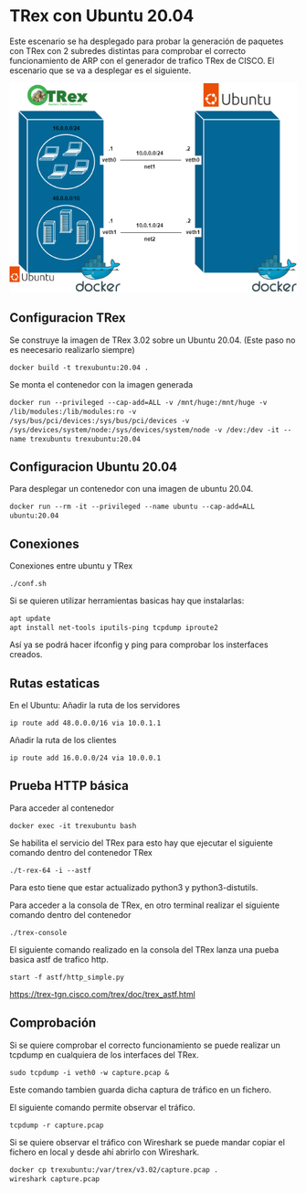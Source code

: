 # TRex con Ubuntu 20.04
Este escenario se ha desplegado para probar la generación de paquetes con TRex con 2 subredes distintas para comprobar el correcto funcionamiento de ARP con el generador de trafico TRex de CISCO. 
El escenario que se va a desplegar es el siguiente.
<p align="center">
  <img src="../img/TREX-Ubuntu.png">
</p>

## Configuracion TRex

Se construye la imagen de TRex 3.02 sobre un Ubuntu 20.04. (Este paso no es neecesario realizarlo siempre)
~~~
docker build -t trexubuntu:20.04 .
~~~

Se monta el contenedor con la imagen generada
~~~
docker run --privileged --cap-add=ALL -v /mnt/huge:/mnt/huge -v /lib/modules:/lib/modules:ro -v /sys/bus/pci/devices:/sys/bus/pci/devices -v /sys/devices/system/node:/sys/devices/system/node -v /dev:/dev -it --name trexubuntu trexubuntu:20.04
~~~

## Configuracion Ubuntu 20.04
Para desplegar un contenedor con una imagen de ubuntu 20.04.
~~~
docker run --rm -it --privileged --name ubuntu --cap-add=ALL ubuntu:20.04
~~~

## Conexiones
Conexiones entre ubuntu y TRex
~~~
./conf.sh
~~~

Si se quieren utilizar herramientas basicas hay que instalarlas:
~~~
apt update
apt install net-tools iputils-ping tcpdump iproute2
~~~
Así ya se podrá hacer ifconfig y ping para comprobar los insterfaces creados.  


## Rutas estaticas
En el Ubuntu:
Añadir la ruta de los servidores
~~~
ip route add 48.0.0.0/16 via 10.0.1.1
~~~
Añadir la ruta de los clientes
~~~
ip route add 16.0.0.0/24 via 10.0.0.1
~~~

## Prueba HTTP básica
Para acceder al contenedor 
~~~
docker exec -it trexubuntu bash
~~~

Se habilita el servicio del TRex para esto hay que ejecutar el siguiente comando dentro del contenedor TRex
~~~
./t-rex-64 -i --astf
~~~
Para esto tiene que estar actualizado python3 y python3-distutils.

Para acceder a la consola de TRex, en otro terminal realizar el siguiente comando dentro del contenedor
~~~
./trex-console
~~~

El siguiente comando realizado en la consola del TRex lanza una pueba basica astf de trafico http.
~~~
start -f astf/http_simple.py 
~~~
https://trex-tgn.cisco.com/trex/doc/trex_astf.html

## Comprobación
Si se quiere comprobar el correcto funcionamiento se puede realizar un tcpdump en cualquiera de los interfaces del TRex.
~~~
sudo tcpdump -i veth0 -w capture.pcap &
~~~
Este comando tambien guarda dicha captura de tráfico en un fichero.

El siguiente comando permite observar el tráfico.
~~~
tcpdump -r capture.pcap
~~~

Si se quiere observar el tráfico con Wireshark se puede mandar copiar el fichero en local y desde ahí abrirlo con Wireshark.
~~~
docker cp trexubuntu:/var/trex/v3.02/capture.pcap .
wireshark capture.pcap
~~~
